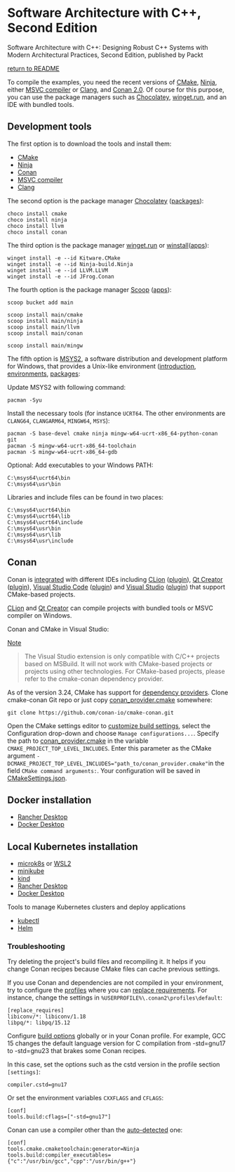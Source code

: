 # Software Architecture with C++, Second Edition

Software Architecture with C++: Designing Robust C++ Systems with Modern Architectural Practices, Second Edition, published by Packt

[return to README](../README.md#development-environment)

To compile the examples, you need the recent versions of [CMake](https://cmake.org/), [Ninja](https://ninja-build.org/),
either [MSVC compiler](https://visualstudio.microsoft.com/downloads/) or [Clang](https://clang.llvm.org/), and [Conan 2.0](https://conan.io/).
Of course for this purpose, you can use the package managers such as [Chocolatey](https://chocolatey.org/),
[winget.run](https://winget.run/), and an IDE with bundled tools.

## Development tools

The first option is to download the tools and install them:

- [CMake](https://cmake.org/download/)
- [Ninja](https://ninja-build.org/)
- [Conan](https://conan.io/downloads)
- [MSVC compiler](https://visualstudio.microsoft.com/downloads/)
- [Clang](https://releases.llvm.org/)

The second option is the package manager [Chocolatey](https://chocolatey.org/install) ([packages](https://community.chocolatey.org/packages)):

```
choco install cmake
choco install ninja
choco install llvm
choco install conan
```

The third option is the package manager [winget.run](https://winget.run/) or [winstall](https://winstall.app/)([apps](https://winstall.app/apps)):

```
winget install -e --id Kitware.CMake
winget install -e --id Ninja-build.Ninja
winget install -e --id LLVM.LLVM
winget install -e --id JFrog.Conan
```

The fourth option is the package manager [Scoop](https://scoop.sh/#/) ([apps](https://scoop.sh/#/apps)):

```
scoop bucket add main

scoop install main/cmake
scoop install main/ninja
scoop install main/llvm
scoop install main/conan

scoop install main/mingw
```

The fifth option is [MSYS2](https://www.msys2.org/), a software distribution and development platform for Windows,
that provides a Unix-like environment ([introduction](https://www.msys2.org/wiki/MSYS2-introduction/),
[environments](https://www.msys2.org/docs/environments/), [packages](https://packages.msys2.org/packages/):

Update MSYS2 with following command:

```
pacman -Syu
```

Install the necessary tools (for instance `UCRT64`. The other environments are `CLANG64`, `CLANGARM64`, `MINGW64`, `MSYS`):

```
pacman -S base-devel cmake ninja mingw-w64-ucrt-x86_64-python-conan git
pacman -S mingw-w64-ucrt-x86_64-toolchain
pacman -S mingw-w64-ucrt-x86_64-gdb
```

Optional: Add executables to your Windows PATH:

```
C:\msys64\ucrt64\bin
C:\msys64\usr\bin
```

Libraries and include files can be found in two places:

```
C:\msys64\ucrt64\bin
C:\msys64\ucrt64\lib
C:\msys64\ucrt64\include
C:\msys64\usr\bin
C:\msys64\usr\lib
C:\msys64\usr\include
```

## Conan

Conan is [integrated](https://docs.conan.io/2/integrations.html) with different IDEs including
[CLion](https://docs.conan.io/2/integrations/clion.html) ([plugin](https://www.jetbrains.com/help/clion/conan-plugin.html)),
[Qt Creator](https://doc.qt.io/qtcreator/creator-project-conan.html) ([plugin](https://doc.qt.io/qtcreator/creator-project-conan.html)),
[Visual Studio Code](https://code.visualstudio.com/docs/cpp/cmake-quickstart) ([plugin](https://marketplace.visualstudio.com/items?itemName=afri-bit.vsconan)) and
[Visual Studio](https://docs.conan.io/2/integrations/visual_studio.html) ([plugin](https://marketplace.visualstudio.com/items?itemName=conan-io.conan-vs-extension))
that support CMake-based projects.

[CLion](https://www.jetbrains.com/help/clion/how-to-switch-compilers-in-clion.html) and [Qt Creator](https://doc.qt.io/qtcreator/creator-tool-chains.html) can compile projects with bundled tools or MSVC compiler on Windows.

Conan and CMake in Visual Studio:

[Note](https://docs.conan.io/2/integrations/visual_studio.html)

> The Visual Studio extension is only compatible with C/C++ projects based on MSBuild.
> It will not work with CMake-based projects or projects using other technologies.
> For CMake-based projects, please refer to the cmake-conan dependency provider.

As of the version 3.24, CMake has support for [dependency providers](https://cmake.org/cmake/help/latest/guide/using-dependencies/index.html#dependency-providers).
Clone cmake-conan Git repo or just copy [conan_provider.cmake](https://raw.githubusercontent.com/conan-io/cmake-conan/refs/heads/develop2/conan_provider.cmake) somewhere:

```
git clone https://github.com/conan-io/cmake-conan.git
```

Open the CMake settings editor to [customize build settings](https://learn.microsoft.com/en-us/cpp/build/customize-cmake-settings?view=msvc-170), select the Configuration drop-down and choose `Manage configurations...`.
Specify the path to [conan_provider.cmake](https://github.com/conan-io/cmake-conan/blob/develop2/conan_provider.cmake) in the variable `CMAKE_PROJECT_TOP_LEVEL_INCLUDES`.
Enter this parameter as the CMake argument `-DCMAKE_PROJECT_TOP_LEVEL_INCLUDES="path_to/conan_provider.cmake"`in the field `CMake command arguments:`.
Your configuration will be saved in [CMakeSettings.json](https://learn.microsoft.com/en-us/cpp/build/cmake-presets-vs?view=msvc-170).

## Docker installation

- [Rancher Desktop](https://docs.rancherdesktop.io/getting-started/installation/)
- [Docker Desktop](https://docs.docker.com/desktop/setup/install/windows-install/)

## Local Kubernetes installation

- [microk8s](https://microk8s.io/docs/install-windows) or [WSL2](https://microk8s.io/docs/install-wsl2)
- [minikube](https://minikube.sigs.k8s.io/docs/)
- [kind](https://kind.sigs.k8s.io/docs/user/quick-start/)
- [Rancher Desktop](https://docs.rancherdesktop.io/ui/preferences/kubernetes/)
- [Docker Desktop](https://docs.docker.com/desktop/features/kubernetes/)

Tools to manage Kubernetes clusters and deploy applications

- [kubectl](https://kubernetes.io/docs/tasks/tools/install-kubectl-windows/)
- [Helm](https://helm.sh/docs/intro/install/)

### Troubleshooting

Try deleting the project's build files and recompiling it. It helps if you change Conan recipes because CMake files can cache previous settings.

If you use Conan and dependencies are not compiled in your environment, try to
configure the [profiles](https://docs.conan.io/2/reference/config_files/profiles.html) where
you can [replace requirements](https://docs.conan.io/2/reference/config_files/profiles.html).
For instance, change the settings in `%USERPROFILE%\.conan2\profiles\default`:

```text
[replace_requires]
libiconv/*: libiconv/1.18
libpq/*: libpq/15.12
```

Configure [build options](https://docs.conan.io/2/reference/config_files/global_conf.html) globally or in your Conan profile.
For example, GCC 15 changes the default language version for C compilation from -std=gnu17 to -std=gnu23 that brakes some Conan recipes.

In this case, set the options such as the cstd version in the profile section `[settings]`:

```text
compiler.cstd=gnu17
```

Or set the environment variables `CXXFLAGS` and `CFLAGS`:

```text
[conf]
tools.build:cflags=["-std=gnu17"]
```

Conan can use a compiler other than the [auto-detected](https://docs.conan.io/2/reference/tools/cmake/cmaketoolchain.html#conan-cmake-toolchain-conf) one:

```text
[conf]
tools.cmake.cmaketoolchain:generator=Ninja
tools.build:compiler_executables={"c":"/usr/bin/gcc","cpp":"/usr/bin/g++"}
```

